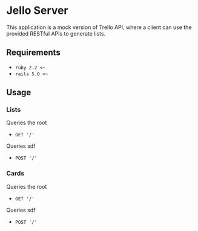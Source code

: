 # Jello Server

This application is a mock version of Trello API, where a client can use the provided RESTful APIs to generate lists.

## Requirements

  * `ruby 2.2 <~`
  * `rails 5.0 <~`

## Usage

### Lists

Queries the root

* `GET '/'`

Queries sdf

* `POST '/'`

### Cards

Queries the root

* `GET '/'`

Queries sdf

* `POST '/'`
  